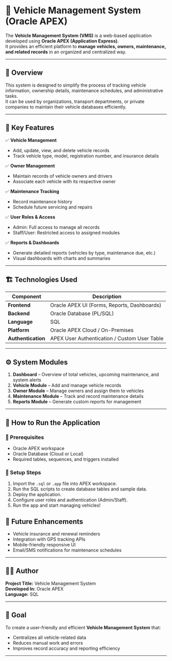 # 🚗 Vehicle Management System (Oracle APEX)

The **Vehicle Management System (VMS)** is a web-based application developed using **Oracle APEX (Application Express)**.  
It provides an efficient platform to **manage vehicles, owners, maintenance, and related records** in an organized and centralized way.

---

## 🧠 Overview

This system is designed to simplify the process of tracking vehicle information, ownership details, maintenance schedules, and administrative tasks.  
It can be used by organizations, transport departments, or private companies to maintain their vehicle databases efficiently.

---

## 🧩 Key Features

✅ **Vehicle Management**
- Add, update, view, and delete vehicle records  
- Track vehicle type, model, registration number, and insurance details  

✅ **Owner Management**
- Maintain records of vehicle owners and drivers  
- Associate each vehicle with its respective owner  

✅ **Maintenance Tracking**
- Record maintenance history  
- Schedule future servicing and repairs  

✅ **User Roles & Access**
- Admin: Full access to manage all records  
- Staff/User: Restricted access to assigned modules  

✅ **Reports & Dashboards**
- Generate detailed reports (vehicles by type, maintenance due, etc.)  
- Visual dashboards with charts and summaries  

---

## 🏗️ Technologies Used

| Component | Description |
|------------|-------------|
| **Frontend** | Oracle APEX UI (Forms, Reports, Dashboards) |
| **Backend** | Oracle Database (PL/SQL) |
| **Language** | SQL|
| **Platform** | Oracle APEX Cloud / On-Premises |
| **Authentication** | APEX User Authentication / Custom User Table |

---

## ⚙️ System Modules

1. **Dashboard** – Overview of total vehicles, upcoming maintenance, and system alerts  
2. **Vehicle Module** – Add and manage vehicle records  
3. **Owner Module** – Manage owners and assign them to vehicles  
4. **Maintenance Module** – Track and record maintenance details  
5. **Reports Module** – Generate custom reports for management  

---

## 🧾 How to Run the Application

### 🔹 Prerequisites
- Oracle APEX workspace  
- Oracle Database (Cloud or Local)  
- Required tables, sequences, and triggers installed  

### 🔹 Setup Steps
1. Import the `.sql` or `.app` file into APEX workspace.  
2. Run the SQL scripts to create database tables and sample data.  
3. Deploy the application.  
4. Configure user roles and authentication (Admin/Staff).  
5. Run the app and start managing vehicles!


## 🧠 Future Enhancements

- Vehicle insurance and renewal reminders  
- Integration with GPS tracking APIs  
- Mobile-friendly responsive UI  
- Email/SMS notifications for maintenance schedules  

---

## 👨‍💻 Author

**Project Title:** Vehicle Management System  
**Developed In:** Oracle APEX  
**Language:** SQL

---

## 🏁 Goal

To create a user-friendly and efficient **Vehicle Management System** that:
- Centralizes all vehicle-related data  
- Reduces manual work and errors  
- Improves record accuracy and reporting efficiency  

---


